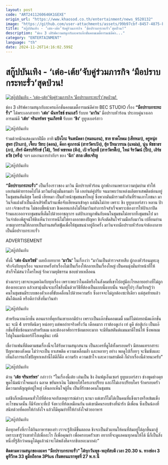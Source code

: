 ```yaml
---
layout: post
code: "ART2411260646K1GEXE"
origin_url: "https://www.khaosod.co.th/entertainment/news_9520132"
image: "https://github.com/user-attachments/assets/99b97cbf-8457-4875-b9a1-a613028b0815"
title: "สกู๊ปบันเทิง - ‘เต๋อ-เต้ย’จับคู่ร่วมภารกิจ ‘มือปราบกระทะรั่ว’สุดป่วน!"
description: "ช่อง 3 เสิร์ฟความสนุกกับละครแอ๊กชั่นคอมเมดี้อารมณ์ดีค่า..."
category: "ENTERTAINMENT"
language: "th"
date: 2024-11-26T14:16:02.599Z
---
```


# สกู๊ปบันเทิง - ‘เต๋อ-เต้ย’จับคู่ร่วมภารกิจ ‘มือปราบกระทะรั่ว’สุดป่วน!

[![สกู๊ปบันเทิง - ‘เต๋อ-เต้ย’จับคู่ร่วมภารกิจ ‘มือปราบกระทะรั่ว’สุดป่วน! ](https://www.khaosod.co.th/wpapp/uploads/2024/11/hhh-4.jpg "สกู๊ปบันเทิง - ‘เต๋อ-เต้ย’จับคู่ร่วมภารกิจ ‘มือปราบกระทะรั่ว’สุดป่วน! ")](https://www.khaosod.co.th/wpapp/uploads/2024/11/hhh-4.jpg)

ช่อง 3 เสิร์ฟความสนุกกับละครแอ๊กชั่นคอมเมดี้อารมณ์ดีค่าย BEC STUDIO เรื่อง **“มือปราบกระทะรั่ว”** ได้พระเอกสายฮา **‘เต๋อ’ ฉันทวิชช์ ธนะเสวี** รับบท **‘มาวิน’** มือปราบหัวร้อน ประกบคู่นางเอกอารมณ์ดี **‘เต้ย’ จรินทร์พร จุนเกียรติ** รับบท **‘ขิง’** ยูทูบเบอร์สาว

![สกู๊ปบันเทิง](https://www.khaosod.co.th/wpapp/uploads/2024/11/r05-1-696x464.jpg)

ร่วมด้วยนักแสดงมากฝีมือ อาทิ **แป้งโกะ จินตนัดดา (หมอแอน), ชาย ชาตโยดม (เฮียหมา), ครูหนุ่ย สุพร (ป้าเภา), เจี๊ยบ วัชระ (ดอน), ต๊อก ศุภกรณ์ (สารวัตรเป้ง), ยุ้ย ปัทมวรรณ (แหม่ม), นุ่น พิชชาธร (ภา), ภัทร์ ฉัตรบริรักษ์ (โด้), วิทย์ พชรพล (คิง), เป้ ทวีฤทธิ์ (สารวัตรติ๊ก), ใหม่ จิรวัฒน์ (ปึ๊ก), เอิร์ธ ธวัช (หรั่ง)** ฯลฯ ผลงานการกำกับฯ ของ **‘ฉิก’ สกล เตียเจริญ**

![สกู๊ปบันเทิง](https://www.khaosod.co.th/wpapp/uploads/2024/11/r07-2-696x464.jpg)

![สกู๊ปบันเทิง](https://www.khaosod.co.th/wpapp/uploads/2024/11/r04-1-696x392.jpg)

**“มือปราบกระทะรั่ว”** เป็นเรื่องราวของ มาวิน มือปราบหัวร้อน ถูกพักงานเพราะความบุ่มบ่าม ทำให้เอเย่นต์ค้ายารอดไปได้ มาวินยังมุ่งมั่นตามล่า โด้ เอเย่นต์คู่ปรับ จนมาพบว่าแหล่งผลิตยาเสพติดซ่อนอยู่ในชุมชนสันติสุข โดยมี เฮียหมา เป็นหัวหน้าชุมชนขาใหญ่ ซึ่งพวกมันมักรวมตัวกันที่ร้านเภาโภชนา มาวินจึงแฝงตัวเป็นเด็กเสิร์ฟในร้านเพื่อจับเฮียหมาเข้าคุก แต่มันไม่ง่าย เพราะ ขิง ยูทูบเบอร์สาว หลาน ป้าเภา เจ้าของร้าน ไม่ชอบขี้หน้าเขา ขิงคอยแกล้งไม่ให้มาวินทำภารกิจสำเร็จเพราะต้องการให้ป้าเภาปิดร้านและออกจากชุมชนที่เต็มไปด้วยอาชญากร แต่ป้าเภาผูกพันกับคนในชุมชนไม่อยากทิ้งชุมชนไป มาวินจำต้องพิสูจน์ให้ขิงเห็นว่าการหนีไม่ใช่ทางออกของปัญหา ขิงจึงตัดสินใจร่วมมือกับมาวิน เปลี่ยนย่านอาชญากรรมให้กลายเป็นย่านสตรีตฟู้ดเพื่อให้ชุมชนน่าอยู่อีกครั้ง มาวินจากมือปราบหัวร้อนจำต้องกลายเป็นมือปราบกระทะรั่ว

ADVERTISEMENT

![สกู๊ปบันเทิง](https://www.khaosod.co.th/wpapp/uploads/2024/11/r03-1-696x464.jpg)

ทั้งนี้ **‘เต๋อ ฉันทวิชช์’** เผยถึงบทบาท **‘มาวิน’** ในเรื่องว่า “มาวินเป็นตำรวจสายสืบ ผู้กองหัวร้อนมุทะลุ จริงจังกับทุกเรื่อง จนหลายครั้งทำเรื่องไม่เป็นเรื่องให้กลายเป็นเรื่องใหญ่ เป็นคนมุ่งมั่นทำหน้าที่ให้สำเร็จไม่สนว่าใครใหญ่ รักความยุติธรรม ชอบช่วยเหลือคน

ช่วงแรกๆ เขาจะหงุดหงิดกับทุกเรื่อง เพราะพบว่าในคดีหรือในสังคมที่เขาไปอยู่มีอะไรหลายอย่างที่ไม่ถูกต้องเยอะมาก แล้วเขามุ่งมั่นจะแก้ไขสิ่งนั้นด้วยวิธีที่ต้องเป็นแบบนี้แบบนั้น จนอยู่ไปๆ เริ่มเรียนรู้ว่าคนในชุมชนมีระบบของตัวเองที่ขับเคลื่อนไปด้วยความรัก ซึ่งอาจจะไม่ถูกต้องซะทีเดียว แต่สุดท้ายแล้วมันได้ผลดี หรือดีกว่าสิ่งที่มาวินทำ

![สกู๊ปบันเทิง](https://www.khaosod.co.th/wpapp/uploads/2024/11/r02-1-696x464.jpg)

สำหรับฉากแอ๊กชั่น ตอนแรกที่คุยกันเขาบอกมีบ้าง เพราะเป็นแอ๊กชั่นคอมเมดี้ ผมก็ไม่ค่อยถนัดแอ๊กชั่นนะ จะมี 4 บรรทัดนิดๆ หน่อยๆ แต่พอถ่ายจริงครึ่งวัน เดือดมาก เราต้องดูเก่ง เท่ ดูดี ต่อสู้เก่ง เป็นแอ๊กชั่นที่ซับซ้อนมากสำหรับผม และต้องอาศัยการซ้อมเยอะมาก จะมีทีมสตันต์แมนมาดีไซน์ให้ ซึ่งพอผมไปดูในมอนิเตอร์ก็โอเคดูดีนะ เท่ดี

เชื่อว่าแฟนที่ติดตามชมเรื่องนี้จะได้รับความสนุกสนาน เป็นละครที่ดูได้ทั้งครอบครัว มีสอดแทรกสาระ ปัญหาของสังคม ไม่ว่าจะเป็น ยาเสพติด ความเหลื่อมล้ำ และหลายๆ อย่าง พอดูไปเรื่อยๆ จะซึมซับและเห็นถึงการแก้ไขปัญหาเหล่านี้ได้ดีก็คือ ความรัก ความเข้าใจ และความสามัคคี ก็ฝากเรื่องนี้ด้วยนะครับ”

![สกู๊ปบันเทิง](https://www.khaosod.co.th/wpapp/uploads/2024/11/r01-1-696x464.jpg)

ด้าน **‘เต้ย จรินทร์พร’** กล่าวว่า “ในเรื่องนี้เต้ย เล่นเป็น ขิง อินฟลูเอ็นเซอร์ ยูทูบเบอร์สาว ช่างพูดช่างคุย พูดโน้มน้าวใจคนเก่ง ฉลาด ขยันหาเงิน ไม่ชอบให้ใครเอาเปรียบ และก็ไม่เอาเปรียบใคร รักครอบครัว มีความกตัญญูต่อผู้ใหญ่ เห็นอกเห็นใจผู้อื่น เป็นที่รักของคนในชุมชน

แต่ขิงก็เหมือนคนทั่วไปที่ต้องเจอกับเหตุการณ์ต่างๆ นานา แต่เขาก็ไม่ได้เป็นคนที่แข็งแรงหรือเข้มแข็งอะไรขนาดนั้น ก็มีจังหวะที่เป๋ จังหวะที่ท้อเหมือนกัน แต่เขามีคนรอบข้างที่น่ารัก มีเพื่อน ซึ่งเป็นน้องที่สนิทด้วยที่คอยให้กำลังใจ แล้วก็มีคุณย่าที่ให้กำลังใจด้วยอาหาร

![สกู๊ปบันเทิง](https://www.khaosod.co.th/wpapp/uploads/2024/11/r06-1-696x464.jpg)

คือทุกครั้งที่เราได้กินอาหารของย่า เราจะรู้สึกดีขึ้นตลอด ขิงจะเป็นตัวแทนให้คนที่ล้มอยู่ได้ลุกขึ้นมาสู้ เพราะเขารู้ว่าเขาทำไปเพื่ออะไร ก็เพื่อคุณย่า เพื่อครอบครัวเขา อยากที่จะดูแลคนทุกคนให้ได้ นี่ก็เป็นสิ่งหนึ่งที่รู้สึกว่าคนดูได้ดูแล้วน่าจะได้พลังฮึดจากขิงเยอะมากค่ะ”

**ติดตามความสนุกของละคร “มือปราบกระทะรั่ว” ได้ทุกวันพุธ-พฤหัสบดี เวลา 20.30 น. ทางช่อง 3 ดูทีวีกด 33 ดูมือถือกด 3Plus เริ่มตอนแรกพุธที่ 27 พ.ย.นี้**

